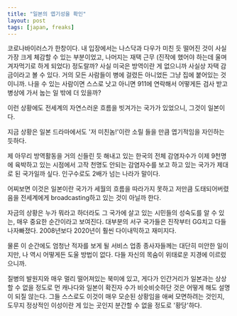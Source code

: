 ```yaml
---
title: "일본의 엽기성을 확인"
layout: post
tags: [japan, freaks]
---
```


코로나바이러스가 한창이다. 내 입장에서는 나스닥과 다우가 미친 듯 떨어진 것이 사실 가장 크게 체감할 수 있는 부분이었고, 나머지는 재택 근무 (진작에 했어야 하는데 울며 겨자먹기로 하게 되었다) 정도랄까? 사실 미국은 방역이란 게 없으니까 사실상 자택 감금이라고 볼 수 있다. 거의 모든 사람들이 병에 걸렸든 아니었든 그냥 집에 붙어있는 것이니까. 나을 수 있는 사람이면 스스로 낫고 아니면 911에 연락해서 어떻게든 검사 받고 병상에 가서 눕는 일 밖에 더 있을까?

이런 상황에도 전세계의 자연스러운 흐름을 빗겨가는 국가가 있었으니, 그것이 일본이다.

지금 상황은 일본 드라마에서도 '저 미친놈!'이란 소릴 들을 만큼 엽기적임을 자인하는 듯하다.

제 아무리 방역활동을 거의 신들린 듯 해내고 있는 한국의 전체 감염자수가 이제 9천명에 육박하고 있는 시점에서 고작 천명도 안되는 감염자수를 보고 하고 있는 국가가 제대로 된 국가일까 싶다. 인구수로도 2배가 넘는 나라가 말이다. 

어찌보면 이것은 일본이란 국가가 세월의 흐름을 따라가지 못하고 저만큼 도태되어버렸음을 전세계에게 broadcasting하고 있는 것이 아닐까 한다.

자금의 상황은 누가 뭐라고 하더라도 그 국가에 살고 있는 시민들의 성숙도를 알 수 있는, 매우 중요한 순간이라고 보여진다. 대부분의 서구 국가들은 진작부터 GG치고 다들 나자빠졌다. 2008년보다 2020년이 훨씬 다이내믹하고 재미지다. 

물론 이 순간에도 엄청난 적자를 보게 될 서비스 업종 종사자들께는 대단히 미안한 일이지만, 나 역시 어떻게든 도울 방법이 없다. 다들 자신의 목숨이 위태로운 지경에 이르렀으니까. 

질병의 발원지와 매우 멀리 떨어져있는 북미에 있고, 게다가 인간거리가 일본과는 상상할 수 없을 정도로 먼 캐나다와 일본이 확진자 수가 비슷비슷하단 것은 어떻게 해도 설명이 되질 않는다. 그들 스스로도 이것이 매우 모순된 상황임을 애써 모면하려는 것인지, 도무지 정상적인 이성이란 게 있는 곳인지 분간할 수 없을 정도로 '황당'하다.